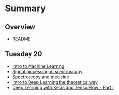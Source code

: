 # Summary

## Overview

* [README](README.md)

## Tuesday 20
<!-- * [Git](git.md) -->
<!-- * [Python Basics](python_basics.md) -->
* [Intro to Machine Learning](introml.md)
* [Signal processing in spectroscopy](sigproc.md)
* [Spectroscopy and medicine](specmed.md)
* [Intro to Deep Learning the theoretical way](deepT.md)
* [Deep Learning with Keras and TensorFlow - Part I](deep1.md)